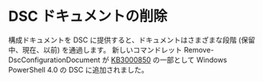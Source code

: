 # <a name="remove-dsc-documents"></a>DSC ドキュメントの削除

構成ドキュメントを DSC に提供すると、ドキュメントはさまざまな段階 (保留中、現在、以前) を通過します。 新しいコマンドレット Remove-DscConfigurationDocument が [KB3000850](https://support.microsoft.com/en-us/kb/3000850) の一部として Windows PowerShell 4.0 の DSC に追加されました。 



<!--HONumber=Oct16_HO4-->


